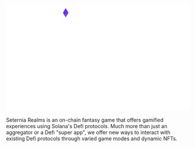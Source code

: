 ![Seternia Realms Logo](https://github.com/LucasNF99/seternia-realms/raw/main/public/institutional/logo.png)


Seternia Realms is an on-chain fantasy game that offers gamified experiences using Solana's Defi protocols. Much more than just an aggregator or a Defi "super app", we offer new ways to interact with existing Defi protocols through varied game modes and dynamic NFTs.
